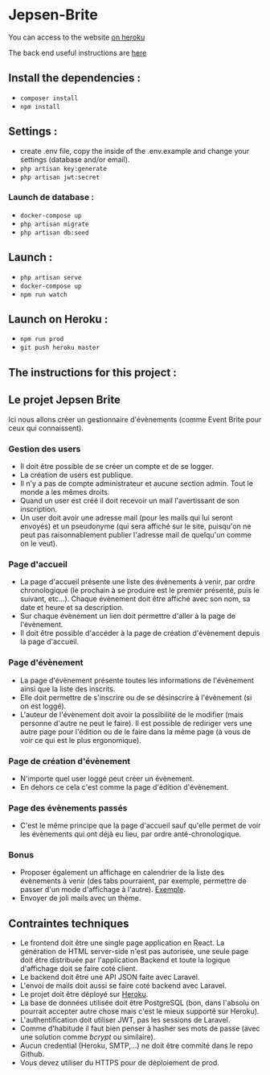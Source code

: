 # Jepsen-Brite

You can access to the website [on heroku](https://jepsenbrite-jnsnc.herokuapp.com/)  

The back end useful instructions are [here](https://github.com/NadTr/Jepsen-Brite/blob/master/Jepsen-Brite%20API.md)

## Install the dependencies :

  * `composer install`
  * `npm install`


## Settings :

  * create .env file, copy the inside of the .env.example and change your settings (database and/or email).
  * `php artisan key:generate`
  * `php artisan jwt:secret`

### Launch de database :

  * `docker-compose up`
  * `php artisan migrate`
  * `php artisan db:seed`

## Launch :

  * `php artisan serve`
  * `docker-compose up`
  * `npm run watch`

## Launch on Heroku :

  * `npm run prod`
  * `git push heroku master`
  
  
  
## The instructions for this project :

## Le projet Jepsen Brite

Ici nous allons créer un gestionnaire d'évènements (comme Event Brite pour ceux qui connaissent).

### Gestion des users

* Il doit être possible de se créer un compte et de se logger.
* La création de users est publique.
* Il n'y a pas de compte administrateur et aucune section admin. Tout le monde a les mêmes droits.
* Quand un user est créé il doit recevoir un mail l'avertissant de son inscription.
* Un user doit avoir une adresse mail (pour les mails qui lui seront envoyés) et un pseudonyme (qui sera affiché sur le site, puisqu'on ne peut pas raisonnablement publier l'adresse mail de quelqu'un comme on le veut).

### Page d'accueil

* La page d'accueil présente une liste des évènements à venir, par ordre chronologique (le prochain à se produire est le premier présenté, puis le suivant, etc...). Chaque évènement doit être affiché avec son nom, sa date et heure et sa description.
* Sur chaque évènement un lien doit permettre d'aller à la page de l'évènement.
* Il doit être possible d'accéder à la page de création d'évènement depuis la page d'accueil.

### Page d'évènement

* La page d'évènement présente toutes les informations de l'évènement ainsi que la liste des inscrits.
* Elle doit permettre de s'inscrire ou de se désinscrire à l'évènement (si on est loggé).
* L'auteur de l'évènement doit avoir la possibilité de le modifier (mais personne d'autre ne peut le faire). Il est possible de rediriger vers une autre page pour l'édition ou de le faire dans la même page (à vous de voir ce qui est le plus ergonomique).


### Page de création d'évènement

* N'importe quel user loggé peut créer un évènement.
* En dehors ce cela c'est comme la page d'édition d'évènement.

### Page des évènements passés

* C'est le même principe que la page d'accueil sauf qu'elle permet de voir les évènements qui ont déjà eu lieu, par ordre anté-chronologique.

### Bonus

* Proposer également un affichage en calendrier de la liste des évènements à venir (des tabs pourraient, par exemple, permettre de passer d'un mode d'affichage à l'autre). [Exemple](https://www.brussels-expo.com/events/calendrier/).
* Envoyer de joli mails avec un thème.

## Contraintes techniques

* Le frontend doit être une single page application en React. La génération de HTML server-side n'est pas autorisée, une seule page doit être distribuée par l'application Backend et toute la logique d'affichage doit se faire coté client.
* Le backend doit être une API JSON faite avec Laravel.
* L'envoi de mails doit aussi se faire coté backend avec Laravel.
* Le projet doit être déployé sur [Heroku](https://heroku.com).
* La base de données utilisée doit être PostgreSQL (bon, dans l'absolu on pourrait accepter autre chose mais c'est le mieux supporté sur Heroku).
* L'authentification doit utiliser JWT, pas les sessions de Laravel.
* Comme d'habitude il faut bien penser à hasher ses mots de passe (avec une solution comme *bcrypt* ou similaire).
* Aucun credential (Heroku, SMTP,...) ne doit être commité dans le repo Github.
* Vous devez utiliser du HTTPS pour de déploiement de prod.
